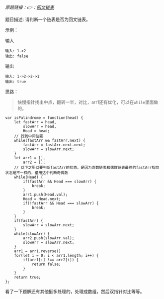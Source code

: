 
*原题链接：👉：[回文链表](https://leetcode-cn.com/problems/palindrome-linked-list/description/)*

题目描述:
请判断一个链表是否为回文链表。


示例：

输入
```
输入: 1->2
输出: false
```

输出
```
输入: 1->2->2->1
输出: true
```

思路：

> 快慢指针找出中点，翻转一半，对比，arr1还有优化，可以在`while`里面做的。

```
var isPalindrome = function(head) {
    let fastArr = head,
        slowArr = head,
        Head = head;
    // 找到中间位置
    while(fastArr && fastArr.next) {
        fastArr = fastArr.next.next;
        slowArr = slowArr.next;
    }
    let arr1 = [],
        arr2 = [];
    // 以下之所以要判断fastArr的状态，是因为奇数链表和偶数链表最终的fastArr指向状态是不一样的，借用这个判断奇偶数
    while(Head) {
        if(fastArr && Head === slowArr) {
            break;
        }
        arr1.push(Head.val);
        Head = Head.next;
        if(!fastArr && Head === slowArr) {
            break;
        }
    }
    if(fastArr) {
        slowArr = slowArr.next;
    }
    while(slowArr) {
        arr2.push(slowArr.val);
        slowArr = slowArr.next;
    }
    arr1 = arr1.reverse()
    for(let i = 0; i < arr1.length; i++) {
        if(arr1[i] !== arr2[i]) {
            return false;
        }
    }
    return true;
};
```

看了一下题解还有其他挺多处理的，处理成数组，然后双指针对比等等。